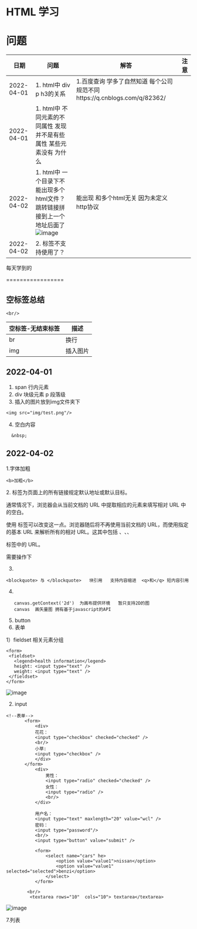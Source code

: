 HTML 学习
=================



问题
=================

|日期|问题|解答|注意|
|----|----|----|----|
|2022-04-01 |1. html中 div p h3的关系 | 1.百度查询 学多了自然知道  每个公司规范不同https://q.cnblogs.com/q/82362/ ||
|2022-04-01 |1. html中 不同元素的不同属性 发现并不是有些属性 某些元素没有 为什么 |||
|2022-04-02 |1. html中 一个目录下不能出现多个html文件？ 跳转链接拼接到上一个地址后面了 ![image](https://user-images.githubusercontent.com/102239998/161368475-e888dc81-4994-43f9-acf1-fff73e80bd30.png) |能出现  和多个html无关  因为未定义http协议||
|2022-04-02 |2.  <basefont> 标签不支持使用了？||







每天学到的
 
 =================
 
 空标签总结
 ------------------
 ````
 <br/>
 ````
 | 空标签-无结束标签|描述|
 |----|----|
 | br|换行|
 |img|插入图片|
 
 
 
 


 2022-04-01 
-----------------
 1. span 行内元素
 2. div 块级元素 p 段落级
 3.  插入的图片放到img文件夹下
  ````
 <img src="img/test.png"/> 
  ````

 4. 空白内容 
 
  ````
    &nbsp;

  ````

 2022-04-02
-----------------
1.字体加粗
````
<b>加粗</b>
````
2.<base> 标签为页面上的所有链接规定默认地址或默认目标。

通常情况下，浏览器会从当前文档的 URL 中提取相应的元素来填写相对 URL 中的空白。

使用 <base> 标签可以改变这一点。浏览器随后将不再使用当前文档的 URL，而使用指定的基本 URL 来解析所有的相对 URL。这其中包括 <a>、<img>、<link>、<form> 标签中的 URL。

 需要操作下
 

  
 3. 
 ````
 <blockquote> 与 </blockquote>   块引用   支持内容缩进  <q>和</q> 短内容引用
 ````

 4. 
 ````
    canvas.getContext('2d')  为画布提供环境   暂只支持2D的图
    canvas  画矢量图 拥有基于javascript的API
  ````
 
 5. button
 6. 表单
 
 1）fieldset 相关元素分组
 ````
 <form>
  <fieldset>
    <legend>health information</legend>
    height: <input type="text" />
    weight: <input type="text" />
  </fieldset>
</form>

 ````
![image](https://user-images.githubusercontent.com/102239998/161372074-aba77a21-58ed-4e0e-970a-3a59b888e9f5.png)

 2) input
 ````
 <!--表单-->
		<form>
			<div>
			花花：
			<input type="checkbox" checked="checked" />
			<br/>
			小草:
			<input type="checkbox" />	
			</div>
		</form>
			<div>
				男性：
				<input type="radio" checked="checked" />
				女性：
				<input type="radio" />
				<br/>
			</div>

			用户名：
			<input type="text" maxlength="20" value="wcl" />
			密码：
			<input type="password"/>
			<br/>
			<input type="button" value="submit" />
			
			<form>
				<select name="cars" he>
					<option value="value1">nissan</option>
					<option value="value1" selected="selected">benzi</option>
				</select>
			</form>
		
		 <br/>
		  <textarea rows="10"  cols="10"> textarea</textarea>
 ````

 
 ![image](https://user-images.githubusercontent.com/102239998/161374182-2f7d2197-3c4d-49c2-9ca0-17124e64baa0.png)

 7.列表

